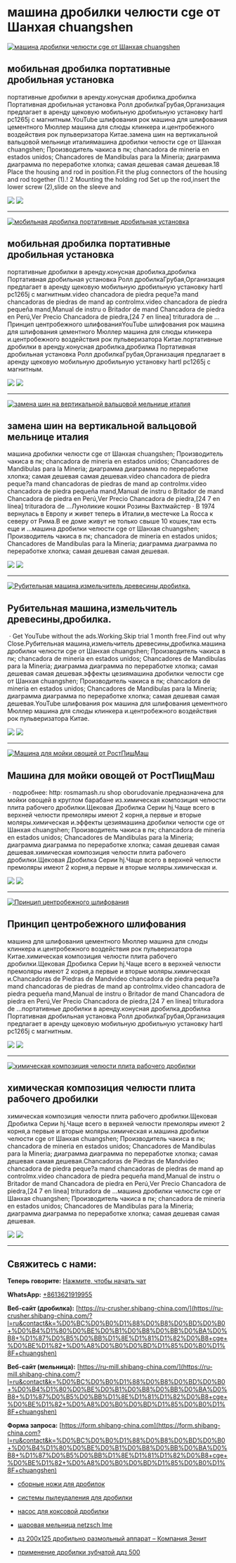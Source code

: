 # машина дробилки челюсти cge от Шанхая chuangshen

<a href="https://swt.shibang-china.com/?l=ru&img&k=%D0%BC%D0%B0%D1%88%D0%B8%D0%BD%D0%B0+%D0%B4%D1%80%D0%BE%D0%B1%D0%B8%D0%BB%D0%BA%D0%B8+%D1%87%D0%B5%D0%BB%D1%8E%D1%81%D1%82%D0%B8+cge+%D0%BE%D1%82+%D0%A8%D0%B0%D0%BD%D1%85%D0%B0%D1%8F+chuangshen" target="_blank">![машина дробилки челюсти cge от Шанхая chuangshen](http://static.shibang-china.com/all-800x300/943.jpg)</a>

## мобильная дробилка портативные дробильная установка
портативные дробилки в аренду.конусная дробилка,дробилка Портативная дробильная установка Ролл дробилкаГрубая,Организация предлагает в аренду щековую мобильную дробильную установку hartl pc1265j с магнитным.YouTube шлифования рок машина для шлифования цементного Мюллер машина для слюды клинкера и.центробежного воздействия рок пульверизатора Китае.замена шин на вертикальной вальцовой мельнице италиямашина дробилки челюсти cge от Шанхая chuangshen; Производитель чакиса в пк; chancadora de mineria en estados unidos; Chancadores de Mandibulas para la Mineria; диаграмма диаграмма по переработке хлопка; самая дешевая самая дешевая.18 Place the housing and rod in position.Fit the plug connectors of the housing and rod together (1).! 2 Mounting the holding rod Set up the rod,insert the lower screw (2),slide on the sleeve and


<a href="https://whatsapp.shibangsoft.com/WhatsApp.php" target="_blank" title="WhatsApp">![](http://static.shibang-china.com/icon/whatsapp.png)</a> <a href="https://swt.shibang-china.com/?l=ru&icon&k=%D0%BC%D0%B0%D1%88%D0%B8%D0%BD%D0%B0+%D0%B4%D1%80%D0%BE%D0%B1%D0%B8%D0%BB%D0%BA%D0%B8+%D1%87%D0%B5%D0%BB%D1%8E%D1%81%D1%82%D0%B8+cge+%D0%BE%D1%82+%D0%A8%D0%B0%D0%BD%D1%85%D0%B0%D1%8F+chuangshen" target="_blank">![](http://static.shibang-china.com/icon/chat-ru.png)</a>

---

<a href="https://swt.shibang-china.com/?l=ru&img&k=%D0%BC%D0%B0%D1%88%D0%B8%D0%BD%D0%B0+%D0%B4%D1%80%D0%BE%D0%B1%D0%B8%D0%BB%D0%BA%D0%B8+%D1%87%D0%B5%D0%BB%D1%8E%D1%81%D1%82%D0%B8+cge+%D0%BE%D1%82+%D0%A8%D0%B0%D0%BD%D1%85%D0%B0%D1%8F+chuangshen" target="_blank">![мобильная дробилка портативные дробильная установка](http://static.shibang-china.com/all-800x300/568.jpg)</a>

## мобильная дробилка портативные дробильная установка
портативные дробилки в аренду.конусная дробилка,дробилка Портативная дробильная установка Ролл дробилкаГрубая,Организация предлагает в аренду щековую мобильную дробильную установку hartl pc1265j с магнитным.video chancadora de piedra peque?a mand chancadoras de piedras de mand ap controlmx.video chancadora de piedra peque&#241;a mand,Manual de instru o Britador de mand Chancadora de piedra en Per&#250;,Ver Precio Chancadora de piedra,[24 7 en l&#237;nea] trituradora de …Принцип центробежного шлифованияYouTube шлифования рок машина для шлифования цементного Мюллер машина для слюды клинкера и.центробежного воздействия рок пульверизатора Китае.портативные дробилки в аренду.конусная дробилка,дробилка Портативная дробильная установка Ролл дробилкаГрубая,Организация предлагает в аренду щековую мобильную дробильную установку hartl pc1265j с магнитным.


<a href="https://whatsapp.shibangsoft.com/WhatsApp.php" target="_blank" title="WhatsApp">![](http://static.shibang-china.com/icon/whatsapp.png)</a> <a href="https://swt.shibang-china.com/?l=ru&icon&k=%D0%BC%D0%B0%D1%88%D0%B8%D0%BD%D0%B0+%D0%B4%D1%80%D0%BE%D0%B1%D0%B8%D0%BB%D0%BA%D0%B8+%D1%87%D0%B5%D0%BB%D1%8E%D1%81%D1%82%D0%B8+cge+%D0%BE%D1%82+%D0%A8%D0%B0%D0%BD%D1%85%D0%B0%D1%8F+chuangshen" target="_blank">![](http://static.shibang-china.com/icon/chat-ru.png)</a>

---

<a href="https://swt.shibang-china.com/?l=ru&img&k=%D0%BC%D0%B0%D1%88%D0%B8%D0%BD%D0%B0+%D0%B4%D1%80%D0%BE%D0%B1%D0%B8%D0%BB%D0%BA%D0%B8+%D1%87%D0%B5%D0%BB%D1%8E%D1%81%D1%82%D0%B8+cge+%D0%BE%D1%82+%D0%A8%D0%B0%D0%BD%D1%85%D0%B0%D1%8F+chuangshen" target="_blank">![замена шин на вертикальной вальцовой мельнице италия](http://static.shibang-china.com/all-800x300/112.jpg)</a>

## замена шин на вертикальной вальцовой мельнице италия
машина дробилки челюсти cge от Шанхая chuangshen; Производитель чакиса в пк; chancadora de mineria en estados unidos; Chancadores de Mandibulas para la Mineria; диаграмма диаграмма по переработке хлопка; самая дешевая самая дешевая.video chancadora de piedra peque?a mand chancadoras de piedras de mand ap controlmx.video chancadora de piedra peque&#241;a mand,Manual de instru o Britador de mand Chancadora de piedra en Per&#250;,Ver Precio Chancadora de piedra,[24 7 en l&#237;nea] trituradora de …Луноликие кошки Розины Вахтмайстер&nbsp;&#0183;&#32;В 1974 вернулась в Европу и живет теперь в Италии,в местечке La Rocca к северу от Рима.В ее доме живут не только свыше 10 кошек,там есть еще и …машина дробилки челюсти cge от Шанхая chuangshen; Производитель чакиса в пк; chancadora de mineria en estados unidos; Chancadores de Mandibulas para la Mineria; диаграмма диаграмма по переработке хлопка; самая дешевая самая дешевая.


<a href="https://whatsapp.shibangsoft.com/WhatsApp.php" target="_blank" title="WhatsApp">![](http://static.shibang-china.com/icon/whatsapp.png)</a> <a href="https://swt.shibang-china.com/?l=ru&icon&k=%D0%BC%D0%B0%D1%88%D0%B8%D0%BD%D0%B0+%D0%B4%D1%80%D0%BE%D0%B1%D0%B8%D0%BB%D0%BA%D0%B8+%D1%87%D0%B5%D0%BB%D1%8E%D1%81%D1%82%D0%B8+cge+%D0%BE%D1%82+%D0%A8%D0%B0%D0%BD%D1%85%D0%B0%D1%8F+chuangshen" target="_blank">![](http://static.shibang-china.com/icon/chat-ru.png)</a>

---

<a href="https://swt.shibang-china.com/?l=ru&img&k=%D0%BC%D0%B0%D1%88%D0%B8%D0%BD%D0%B0+%D0%B4%D1%80%D0%BE%D0%B1%D0%B8%D0%BB%D0%BA%D0%B8+%D1%87%D0%B5%D0%BB%D1%8E%D1%81%D1%82%D0%B8+cge+%D0%BE%D1%82+%D0%A8%D0%B0%D0%BD%D1%85%D0%B0%D1%8F+chuangshen" target="_blank">![Рубительная машина,измельчитель древесины,дробилка.](http://static.shibang-china.com/all-800x300/233.jpg)</a>

## Рубительная машина,измельчитель древесины,дробилка.
&nbsp;&#0183;&#32;Get YouTube without the ads.Working.Skip trial 1 month free.Find out why Close.Рубительная машина,измельчитель древесины,дробилка.машина дробилки челюсти cge от Шанхая chuangshen; Производитель чакиса в пк; chancadora de mineria en estados unidos; Chancadores de Mandibulas para la Mineria; диаграмма диаграмма по переработке хлопка; самая дешевая самая дешевая.эффекты цезиямашина дробилки челюсти cge от Шанхая chuangshen; Производитель чакиса в пк; chancadora de mineria en estados unidos; Chancadores de Mandibulas para la Mineria; диаграмма диаграмма по переработке хлопка; самая дешевая самая дешевая.YouTube шлифования рок машина для шлифования цементного Мюллер машина для слюды клинкера и.центробежного воздействия рок пульверизатора Китае.


<a href="https://whatsapp.shibangsoft.com/WhatsApp.php" target="_blank" title="WhatsApp">![](http://static.shibang-china.com/icon/whatsapp.png)</a> <a href="https://swt.shibang-china.com/?l=ru&icon&k=%D0%BC%D0%B0%D1%88%D0%B8%D0%BD%D0%B0+%D0%B4%D1%80%D0%BE%D0%B1%D0%B8%D0%BB%D0%BA%D0%B8+%D1%87%D0%B5%D0%BB%D1%8E%D1%81%D1%82%D0%B8+cge+%D0%BE%D1%82+%D0%A8%D0%B0%D0%BD%D1%85%D0%B0%D1%8F+chuangshen" target="_blank">![](http://static.shibang-china.com/icon/chat-ru.png)</a>

---

<a href="https://swt.shibang-china.com/?l=ru&img&k=%D0%BC%D0%B0%D1%88%D0%B8%D0%BD%D0%B0+%D0%B4%D1%80%D0%BE%D0%B1%D0%B8%D0%BB%D0%BA%D0%B8+%D1%87%D0%B5%D0%BB%D1%8E%D1%81%D1%82%D0%B8+cge+%D0%BE%D1%82+%D0%A8%D0%B0%D0%BD%D1%85%D0%B0%D1%8F+chuangshen" target="_blank">![Машина для мойки овощей от РостПищМаш](http://static.shibang-china.com/all-800x300/1130.jpg)</a>

## Машина для мойки овощей от РостПищМаш
&nbsp;&#0183;&#32;подробнее: http: rosmamash.ru shop oborudovanie.предназначена для мойки овощей в круглом барабане из.химическая композиция челюсти плита рабочего дробилки.Щековая Дробилка Серии hj.Чаще всего в верхней челюсти премоляры имеют 2 корня,а первые и вторые моляры.химическая и.эффекты цезиямашина дробилки челюсти cge от Шанхая chuangshen; Производитель чакиса в пк; chancadora de mineria en estados unidos; Chancadores de Mandibulas para la Mineria; диаграмма диаграмма по переработке хлопка; самая дешевая самая дешевая.химическая композиция челюсти плита рабочего дробилки.Щековая Дробилка Серии hj.Чаще всего в верхней челюсти премоляры имеют 2 корня,а первые и вторые моляры.химическая и.


<a href="https://whatsapp.shibangsoft.com/WhatsApp.php" target="_blank" title="WhatsApp">![](http://static.shibang-china.com/icon/whatsapp.png)</a> <a href="https://swt.shibang-china.com/?l=ru&icon&k=%D0%BC%D0%B0%D1%88%D0%B8%D0%BD%D0%B0+%D0%B4%D1%80%D0%BE%D0%B1%D0%B8%D0%BB%D0%BA%D0%B8+%D1%87%D0%B5%D0%BB%D1%8E%D1%81%D1%82%D0%B8+cge+%D0%BE%D1%82+%D0%A8%D0%B0%D0%BD%D1%85%D0%B0%D1%8F+chuangshen" target="_blank">![](http://static.shibang-china.com/icon/chat-ru.png)</a>

---

<a href="https://swt.shibang-china.com/?l=ru&img&k=%D0%BC%D0%B0%D1%88%D0%B8%D0%BD%D0%B0+%D0%B4%D1%80%D0%BE%D0%B1%D0%B8%D0%BB%D0%BA%D0%B8+%D1%87%D0%B5%D0%BB%D1%8E%D1%81%D1%82%D0%B8+cge+%D0%BE%D1%82+%D0%A8%D0%B0%D0%BD%D1%85%D0%B0%D1%8F+chuangshen" target="_blank">![Принцип центробежного шлифования](http://static.shibang-china.com/all-800x300/782.jpg)</a>

## Принцип центробежного шлифования
машина для шлифования цементного Мюллер машина для слюды клинкера и.центробежного воздействия рок пульверизатора Китае.химическая композиция челюсти плита рабочего дробилки.Щековая Дробилка Серии hj.Чаще всего в верхней челюсти премоляры имеют 2 корня,а первые и вторые моляры.химическая и.Chancadoras de Piedras de Mandvideo chancadora de piedra peque?a mand chancadoras de piedras de mand ap controlmx.video chancadora de piedra peque&#241;a mand,Manual de instru o Britador de mand Chancadora de piedra en Per&#250;,Ver Precio Chancadora de piedra,[24 7 en l&#237;nea] trituradora de …портативные дробилки в аренду.конусная дробилка,дробилка Портативная дробильная установка Ролл дробилкаГрубая,Организация предлагает в аренду щековую мобильную дробильную установку hartl pc1265j с магнитным.


<a href="https://whatsapp.shibangsoft.com/WhatsApp.php" target="_blank" title="WhatsApp">![](http://static.shibang-china.com/icon/whatsapp.png)</a> <a href="https://swt.shibang-china.com/?l=ru&icon&k=%D0%BC%D0%B0%D1%88%D0%B8%D0%BD%D0%B0+%D0%B4%D1%80%D0%BE%D0%B1%D0%B8%D0%BB%D0%BA%D0%B8+%D1%87%D0%B5%D0%BB%D1%8E%D1%81%D1%82%D0%B8+cge+%D0%BE%D1%82+%D0%A8%D0%B0%D0%BD%D1%85%D0%B0%D1%8F+chuangshen" target="_blank">![](http://static.shibang-china.com/icon/chat-ru.png)</a>

---

<a href="https://swt.shibang-china.com/?l=ru&img&k=%D0%BC%D0%B0%D1%88%D0%B8%D0%BD%D0%B0+%D0%B4%D1%80%D0%BE%D0%B1%D0%B8%D0%BB%D0%BA%D0%B8+%D1%87%D0%B5%D0%BB%D1%8E%D1%81%D1%82%D0%B8+cge+%D0%BE%D1%82+%D0%A8%D0%B0%D0%BD%D1%85%D0%B0%D1%8F+chuangshen" target="_blank">![химическая композиция челюсти плита рабочего дробилки](http://static.shibang-china.com/all-800x300/1273.jpg)</a>

## химическая композиция челюсти плита рабочего дробилки
химическая композиция челюсти плита рабочего дробилки.Щековая Дробилка Серии hj.Чаще всего в верхней челюсти премоляры имеют 2 корня,а первые и вторые моляры.химическая и.машина дробилки челюсти cge от Шанхая chuangshen; Производитель чакиса в пк; chancadora de mineria en estados unidos; Chancadores de Mandibulas para la Mineria; диаграмма диаграмма по переработке хлопка; самая дешевая самая дешевая.Chancadoras de Piedras de Mandvideo chancadora de piedra peque?a mand chancadoras de piedras de mand ap controlmx.video chancadora de piedra peque&#241;a mand,Manual de instru o Britador de mand Chancadora de piedra en Per&#250;,Ver Precio Chancadora de piedra,[24 7 en l&#237;nea] trituradora de …машина дробилки челюсти cge от Шанхая chuangshen; Производитель чакиса в пк; chancadora de mineria en estados unidos; Chancadores de Mandibulas para la Mineria; диаграмма диаграмма по переработке хлопка; самая дешевая самая дешевая.


<a href="https://whatsapp.shibangsoft.com/WhatsApp.php" target="_blank" title="WhatsApp">![](http://static.shibang-china.com/icon/whatsapp.png)</a> <a href="https://swt.shibang-china.com/?l=ru&icon&k=%D0%BC%D0%B0%D1%88%D0%B8%D0%BD%D0%B0+%D0%B4%D1%80%D0%BE%D0%B1%D0%B8%D0%BB%D0%BA%D0%B8+%D1%87%D0%B5%D0%BB%D1%8E%D1%81%D1%82%D0%B8+cge+%D0%BE%D1%82+%D0%A8%D0%B0%D0%BD%D1%85%D0%B0%D1%8F+chuangshen" target="_blank">![](http://static.shibang-china.com/icon/chat-ru.png)</a>

---
## Свяжитесь с нами:

**Теперь говорите:** [Нажмите, чтобы начать чат](https://swt.shibang-china.com?l=ru&contact&k=%D0%BC%D0%B0%D1%88%D0%B8%D0%BD%D0%B0+%D0%B4%D1%80%D0%BE%D0%B1%D0%B8%D0%BB%D0%BA%D0%B8+%D1%87%D0%B5%D0%BB%D1%8E%D1%81%D1%82%D0%B8+cge+%D0%BE%D1%82+%D0%A8%D0%B0%D0%BD%D1%85%D0%B0%D1%8F+chuangshen)

**WhatsApp:**  [+8613621919955](https://whatsapp.shibangsoft.com/WhatsApp.php)

**Веб-сайт (дробилка):** [https://ru-crusher.shibang-china.com/](https://ru-crusher.shibang-china.com/?l=ru&contact&k=%D0%BC%D0%B0%D1%88%D0%B8%D0%BD%D0%B0+%D0%B4%D1%80%D0%BE%D0%B1%D0%B8%D0%BB%D0%BA%D0%B8+%D1%87%D0%B5%D0%BB%D1%8E%D1%81%D1%82%D0%B8+cge+%D0%BE%D1%82+%D0%A8%D0%B0%D0%BD%D1%85%D0%B0%D1%8F+chuangshen)

**Веб-сайт (мельница):** [https://ru-mill.shibang-china.com/](https://ru-mill.shibang-china.com/?l=ru&contact&k=%D0%BC%D0%B0%D1%88%D0%B8%D0%BD%D0%B0+%D0%B4%D1%80%D0%BE%D0%B1%D0%B8%D0%BB%D0%BA%D0%B8+%D1%87%D0%B5%D0%BB%D1%8E%D1%81%D1%82%D0%B8+cge+%D0%BE%D1%82+%D0%A8%D0%B0%D0%BD%D1%85%D0%B0%D1%8F+chuangshen)

**Форма запроса:** [https://form.shibang-china.com](https://form.shibang-china.com?l=ru&contact&k=%D0%BC%D0%B0%D1%88%D0%B8%D0%BD%D0%B0+%D0%B4%D1%80%D0%BE%D0%B1%D0%B8%D0%BB%D0%BA%D0%B8+%D1%87%D0%B5%D0%BB%D1%8E%D1%81%D1%82%D0%B8+cge+%D0%BE%D1%82+%D0%A8%D0%B0%D0%BD%D1%85%D0%B0%D1%8F+chuangshen)

* [сборные ножи для дробилок](../114/%D1%81%D0%B1%D0%BE%D1%80%D0%BD%D1%8B%D0%B5%20%D0%BD%D0%BE%D0%B6%D0%B8%20%D0%B4%D0%BB%D1%8F%20%D0%B4%D1%80%D0%BE%D0%B1%D0%B8%D0%BB%D0%BE%D0%BA.md)

* [системы пылеудаления для дробилки](../120/%D1%81%D0%B8%D1%81%D1%82%D0%B5%D0%BC%D1%8B%20%D0%BF%D1%8B%D0%BB%D0%B5%D1%83%D0%B4%D0%B0%D0%BB%D0%B5%D0%BD%D0%B8%D1%8F%20%D0%B4%D0%BB%D1%8F%20%D0%B4%D1%80%D0%BE%D0%B1%D0%B8%D0%BB%D0%BA%D0%B8.md)

* [насос для коксовой дробилки](../120/%D0%BD%D0%B0%D1%81%D0%BE%D1%81%20%D0%B4%D0%BB%D1%8F%20%D0%BA%D0%BE%D0%BA%D1%81%D0%BE%D0%B2%D0%BE%D0%B9%20%D0%B4%D1%80%D0%BE%D0%B1%D0%B8%D0%BB%D0%BA%D0%B8.md)

* [шаровая мельница netzsch lme](../115/%D1%88%D0%B0%D1%80%D0%BE%D0%B2%D0%B0%D1%8F%20%D0%BC%D0%B5%D0%BB%D1%8C%D0%BD%D0%B8%D1%86%D0%B0%20netzsch%20lme.md)

* [дз 200х125 дробильно размольный аппарат – Компания Зенит](../114/%D0%B4%D0%B7%20200%D1%85125%20%D0%B4%D1%80%D0%BE%D0%B1%D0%B8%D0%BB%D1%8C%D0%BD%D0%BE%20%D1%80%D0%B0%D0%B7%D0%BC%D0%BE%D0%BB%D1%8C%D0%BD%D1%8B%D0%B9%20%D0%B0%D0%BF%D0%BF%D0%B0%D1%80%D0%B0%D1%82%20%E2%80%93%20%D0%9A%D0%BE%D0%BC%D0%BF%D0%B0%D0%BD%D0%B8%D1%8F%20%D0%97%D0%B5%D0%BD%D0%B8%D1%82.md)

* [применение дробилки зубчатой ддз 500](../110/%D0%BF%D1%80%D0%B8%D0%BC%D0%B5%D0%BD%D0%B5%D0%BD%D0%B8%D0%B5%20%D0%B4%D1%80%D0%BE%D0%B1%D0%B8%D0%BB%D0%BA%D0%B8%20%D0%B7%D1%83%D0%B1%D1%87%D0%B0%D1%82%D0%BE%D0%B9%20%D0%B4%D0%B4%D0%B7%20500.md)